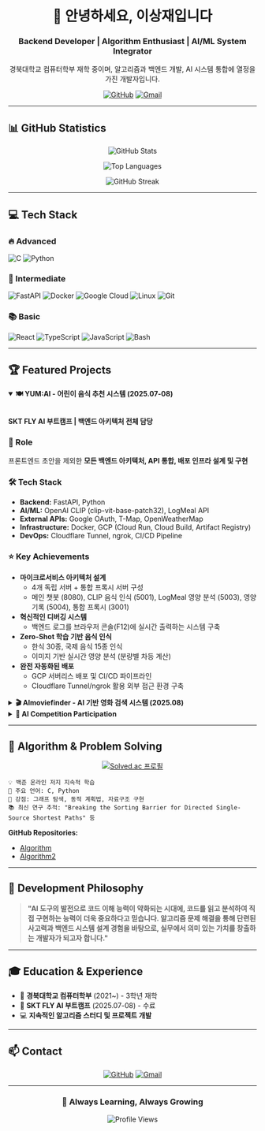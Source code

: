 <div align="center">

# 👋 안녕하세요, 이상재입니다

### Backend Developer | Algorithm Enthusiast | AI/ML System Integrator

경북대학교 컴퓨터학부 재학 중이며, 알고리즘과 백엔드 개발, AI 시스템 통합에 열정을 가진 개발자입니다.

[![GitHub](https://img.shields.io/badge/GitHub-softkleenex-181717?style=flat&logo=github)](https://github.com/softkleenex)
[![Gmail](https://img.shields.io/badge/Gmail-Contact-EA4335?style=flat&logo=gmail&logoColor=white)](mailto:softkleenex1217@gmail.com)

</div>

---

## 📊 GitHub Statistics

<div align="center">

![GitHub Stats](https://github-readme-stats.vercel.app/api?username=softkleenex&show_icons=true&theme=tokyonight&hide_border=true&bg_color=0D1117&title_color=58A6FF&icon_color=58A6FF&text_color=C9D1D9)

![Top Languages](https://github-readme-stats.vercel.app/api/top-langs/?username=softkleenex&layout=compact&theme=tokyonight&hide_border=true&bg_color=0D1117&title_color=58A6FF&text_color=C9D1D9)

![GitHub Streak](https://github-readme-streak-stats.herokuapp.com/?user=softkleenex&theme=tokyonight&hide_border=true&background=0D1117&ring=58A6FF&fire=58A6FF&currStreakLabel=58A6FF)

</div>

---

## 💻 Tech Stack

### 🔥 Advanced
![C](https://img.shields.io/badge/C-00599C?style=for-the-badge&logo=c&logoColor=white)
![Python](https://img.shields.io/badge/Python-3776AB?style=for-the-badge&logo=python&logoColor=white)

### 🚀 Intermediate
![FastAPI](https://img.shields.io/badge/FastAPI-009688?style=for-the-badge&logo=fastapi&logoColor=white)
![Docker](https://img.shields.io/badge/Docker-2496ED?style=for-the-badge&logo=docker&logoColor=white)
![Google Cloud](https://img.shields.io/badge/Google_Cloud-4285F4?style=for-the-badge&logo=google-cloud&logoColor=white)
![Linux](https://img.shields.io/badge/Linux-FCC624?style=for-the-badge&logo=linux&logoColor=black)
![Git](https://img.shields.io/badge/Git-F05032?style=for-the-badge&logo=git&logoColor=white)

### 📚 Basic
![React](https://img.shields.io/badge/React-61DAFB?style=for-the-badge&logo=react&logoColor=black)
![TypeScript](https://img.shields.io/badge/TypeScript-3178C6?style=for-the-badge&logo=typescript&logoColor=white)
![JavaScript](https://img.shields.io/badge/JavaScript-F7DF1E?style=for-the-badge&logo=javascript&logoColor=black)
![Bash](https://img.shields.io/badge/Bash-4EAA25?style=for-the-badge&logo=gnu-bash&logoColor=white)

---

## 🏆 Featured Projects

<details open>
<summary><b>🍽️ YUM:AI - 어린이 음식 추천 시스템 (2025.07-08)</b></summary>
<br>

**SKT FLY AI 부트캠프 | 백엔드 아키텍처 전체 담당**

### 🎯 Role
프론트엔드 초안을 제외한 **모든 백엔드 아키텍처, API 통합, 배포 인프라 설계 및 구현**

### 🛠️ Tech Stack
- **Backend:** FastAPI, Python
- **AI/ML:** OpenAI CLIP (clip-vit-base-patch32), LogMeal API
- **External APIs:** Google OAuth, T-Map, OpenWeatherMap
- **Infrastructure:** Docker, GCP (Cloud Run, Cloud Build, Artifact Registry)
- **DevOps:** Cloudflare Tunnel, ngrok, CI/CD Pipeline

### ⭐ Key Achievements
- **마이크로서비스 아키텍처 설계**
  - 4개 독립 서버 + 통합 프록시 서버 구성
  - 메인 챗봇 (8080), CLIP 음식 인식 (5001), LogMeal 영양 분석 (5003), 영양 기록 (5004), 통합 프록시 (3001)
- **혁신적인 디버깅 시스템**
  - 백엔드 로그를 브라우저 콘솔(F12)에 실시간 출력하는 시스템 구축
- **Zero-Shot 학습 기반 음식 인식**
  - 한식 30종, 국제 음식 15종 인식
  - 이미지 기반 실시간 영양 분석 (분량별 차등 계산)
- **완전 자동화된 배포**
  - GCP 서버리스 배포 및 CI/CD 파이프라인
  - Cloudflare Tunnel/ngrok 활용 외부 접근 환경 구축

</details>

<details>
<summary><b>🎬 AImoviefinder - AI 기반 영화 검색 시스템 (2025.08)</b></summary>
<br>

**SKT FLY AI 부트캠프 내 최고 평가 프로젝트 🏅**

### 🛠️ Tech Stack
- **AI/ML:** GPT-4, Gemini API, MCP (Model Context Protocol)
- **Search:** Tavily (웹 검색 API)
- **Data:** IMDB Top 1000 dataset
- **Deployment:** Google Cloud Console

### ⭐ Core Innovation
- **LLM + 웹 검색의 상호보완적 하이브리드 시스템**
  - Tavily의 불안정성 → LLM이 보완
  - LLM의 최신 정보 부족 → Tavily로 대응
- **고급 질의 처리**
  - 모호한 질의 성공 처리 (예: "테니스 같은 초록색 헤어스타일 영화" → "이터널 선샤인" 검색 성공)
- **직관적인 웹 UI 및 영화 데이터 관리**

📁 [GitHub Repository](https://github.com/softkleenex/AImoviefinder)

</details>

<details>
<summary><b>🏅 AI Competition Participation</b></summary>
<br>

- **shipping-anomaly-detection**
  - Dacon 물류 이상 탐지 경진대회 참여

- **dacon-car-news-classification**
  - GPT-4o-mini 프롬프트 엔지니어링 활용
  - 자동차 뉴스 분류 시스템 구현

</details>

---

## 🧮 Algorithm & Problem Solving

<div align="center">

[![Solved.ac 프로필](http://mazassumnida.wtf/api/v2/generate_badge?boj=softkleenex)](https://solved.ac/softkleenex)

</div>

```
💡 백준 온라인 저지 지속적 학습
📌 주요 언어: C, Python
🎯 강점: 그래프 탐색, 동적 계획법, 자료구조 구현
📚 최신 연구 추적: "Breaking the Sorting Barrier for Directed Single-Source Shortest Paths" 등
```

**GitHub Repositories:**
- [Algorithm](https://github.com/softkleenex/Algorithm)
- [Algorithm2](https://github.com/softkleenex/algorithm2)

---

## 💭 Development Philosophy

> **"AI 도구의 발전으로 코드 이해 능력이 약화되는 시대에, 코드를 읽고 분석하여 직접 구현하는 능력이 더욱 중요하다고 믿습니다. 알고리즘 문제 해결을 통해 단련된 사고력과 백엔드 시스템 설계 경험을 바탕으로, 실무에서 의미 있는 가치를 창출하는 개발자가 되고자 합니다."**

---

## 🎓 Education & Experience

- 🏫 **경북대학교 컴퓨터학부** (2021~) - 3학년 재학
- 🚀 **SKT FLY AI 부트캠프** (2025.07-08) - 수료
- 💻 **지속적인 알고리즘 스터디 및 프로젝트 개발**

---

## 📫 Contact

<div align="center">

[![GitHub](https://img.shields.io/badge/GitHub-181717?style=for-the-badge&logo=github&logoColor=white)](https://github.com/softkleenex)
[![Gmail](https://img.shields.io/badge/Gmail-EA4335?style=for-the-badge&logo=gmail&logoColor=white)](mailto:softkleenex1217@gmail.com)

</div>

---

<div align="center">

### 🌱 Always Learning, Always Growing

![Profile Views](https://komarev.com/ghpvc/?username=softkleenex&color=58A6FF&style=flat-square)

</div>
